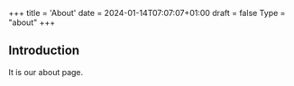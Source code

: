 +++
title = 'About'
date = 2024-01-14T07:07:07+01:00
draft = false
Type = "about"
+++
## Introduction

It is our about page.